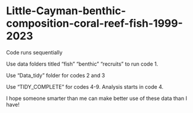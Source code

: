 # Little-Cayman-benthic-composition-coral-reef-fish-1999-2023

Code runs sequentially 

Use data folders titled “fish” “benthic” “recruits” to run code 1. 

Use “Data_tidy” folder for codes 2 and 3

Use “TIDY_COMPLETE” for codes 4-9. Analysis starts in code 4.

I hope someone smarter than me can make better use of these data than I have! 
